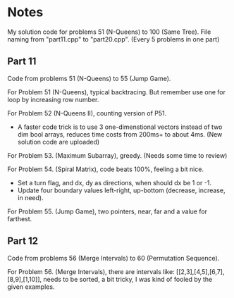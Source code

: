 # Notes
My solution code for problems 51 (N-Queens) to 100 (Same Tree). File naming from "part11.cpp" to "part20.cpp". (Every 5 problems in one part)

## Part 11
Code from problems 51 (N-Queens) to 55 (Jump Game).

For Problem 51 (N-Queens), typical backtracing. But remember use one for loop by increasing row number.

For Problem 52 (N-Queens II), counting version of P51.
- A faster code trick is to use 3 one-dimenstional vectors instead of two dim bool arrays, reduces time costs from 200ms+ to about 4ms. (New solution code are uploaded)

For Problem 53. (Maximum Subarray), greedy. (Needs some time to review)

For Problem 54. (Spiral Matrix), code beats 100%, feeling a bit nice.
- Set a turn flag, and dx, dy as directions, when should dx be 1 or -1.
- Update four boundary values left-right, up-bottom (decrease, increase, in need).

For Problem 55. (Jump Game), two pointers, near, far and a value for farthest. 

## Part 12
Code from problems 56 (Merge Intervals) to 60 (Permutation Sequence).

For Problem 56. (Merge Intervals), there are intervals like: [[2,3],[4,5],[6,7],[8,9],[1,10]], needs to be sorted, a bit tricky, I was kind of fooled by the given examples.

